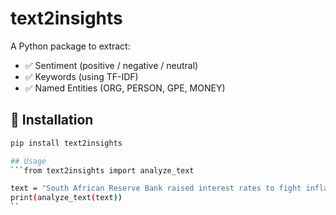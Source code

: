 # text2insights

A Python package to extract:

- ✅ Sentiment (positive / negative / neutral)
- ✅ Keywords (using TF-IDF)
- ✅ Named Entities (ORG, PERSON, GPE, MONEY)

## 🔧 Installation

```bash
pip install text2insights

## Usage
```from text2insights import analyze_text

text = "South African Reserve Bank raised interest rates to fight inflation."
print(analyze_text(text))
``